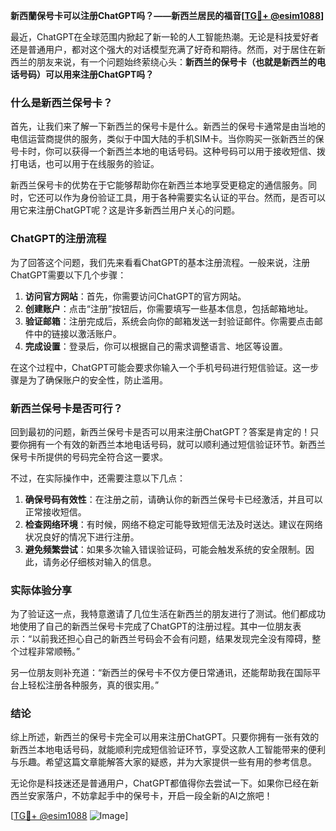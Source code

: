 **新西蘭保号卡可以注册ChatGPT吗？——新西兰居民的福音[[TG💪+ @esim1088](https://t.me/s/esim1088)]**

最近，ChatGPT在全球范围内掀起了新一轮的人工智能热潮。无论是科技爱好者还是普通用户，都对这个强大的对话模型充满了好奇和期待。然而，对于居住在新西兰的朋友来说，有一个问题始终萦绕心头：**新西兰的保号卡（也就是新西兰的电话号码）可以用来注册ChatGPT吗？**

### 什么是新西兰保号卡？

首先，让我们来了解一下新西兰的保号卡是什么。新西兰的保号卡通常是由当地的电信运营商提供的服务，类似于中国大陆的手机SIM卡。当你购买一张新西兰的保号卡时，你可以获得一个新西兰本地的电话号码。这种号码可以用于接收短信、拨打电话，也可以用于在线服务的验证。

新西兰保号卡的优势在于它能够帮助你在新西兰本地享受更稳定的通信服务。同时，它还可以作为身份验证工具，用于各种需要实名认证的平台。然而，是否可以用它来注册ChatGPT呢？这是许多新西兰用户关心的问题。

### ChatGPT的注册流程

为了回答这个问题，我们先来看看ChatGPT的基本注册流程。一般来说，注册ChatGPT需要以下几个步骤：

1. **访问官方网站**：首先，你需要访问ChatGPT的官方网站。
2. **创建账户**：点击“注册”按钮后，你需要填写一些基本信息，包括邮箱地址。
3. **验证邮箱**：注册完成后，系统会向你的邮箱发送一封验证邮件。你需要点击邮件中的链接以激活账户。
4. **完成设置**：登录后，你可以根据自己的需求调整语言、地区等设置。

在这个过程中，ChatGPT可能会要求你输入一个手机号码进行短信验证。这一步骤是为了确保账户的安全性，防止滥用。

### 新西兰保号卡是否可行？

回到最初的问题，新西兰保号卡是否可以用来注册ChatGPT？答案是肯定的！只要你拥有一个有效的新西兰本地电话号码，就可以顺利通过短信验证环节。新西兰保号卡所提供的号码完全符合这一要求。

不过，在实际操作中，还需要注意以下几点：

1. **确保号码有效性**：在注册之前，请确认你的新西兰保号卡已经激活，并且可以正常接收短信。
2. **检查网络环境**：有时候，网络不稳定可能导致短信无法及时送达。建议在网络状况良好的情况下进行注册。
3. **避免频繁尝试**：如果多次输入错误验证码，可能会触发系统的安全限制。因此，请务必仔细核对输入的信息。

### 实际体验分享

为了验证这一点，我特意邀请了几位生活在新西兰的朋友进行了测试。他们都成功地使用了自己的新西兰保号卡完成了ChatGPT的注册过程。其中一位朋友表示：“以前我还担心自己的新西兰号码会不会有问题，结果发现完全没有障碍，整个过程非常顺畅。”

另一位朋友则补充道：“新西兰的保号卡不仅方便日常通讯，还能帮助我在国际平台上轻松注册各种服务，真的很实用。”

### 结论

综上所述，新西兰的保号卡完全可以用来注册ChatGPT。只要你拥有一张有效的新西兰本地电话号码，就能顺利完成短信验证环节，享受这款人工智能带来的便利与乐趣。希望这篇文章能解答大家的疑惑，并为大家提供一些有用的参考信息。

无论你是科技迷还是普通用户，ChatGPT都值得你去尝试一下。如果你已经在新西兰安家落户，不妨拿起手中的保号卡，开启一段全新的AI之旅吧！

[[TG💪+ @esim1088](https://t.me/s/esim1088) ![Image](https://i.postimg.cc/4NQfJmqS/Snipaste-2025-05-13-00-14-12.png)]